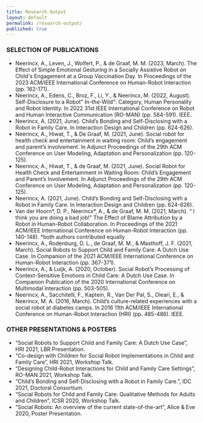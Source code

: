 ```yaml
---
title: Research Output
layout: default
permalink: /research-output/
published: true
---
```


### SELECTION OF PUBLICATIONS

- Neerincx, A., Leven, J., Wolfert, P., & de Graaf, M. M. (2023, March). The Effect of Simple Emotional Gesturing in a Socially Assistive Robot on Child's Engagement at a Group Vaccination Day. In Proceedings of the 2023 ACM/IEEE International Conference on Human-Robot Interaction (pp. 162-171).
- Neerincx, A., Edens, C., Broz, F., Li, Y., & Neerincx, M. (2022, August). Self-Disclosure to a Robot" In-the-Wild": Category, Human Personality and Robot Identity. In 2022 31st IEEE International Conference on Robot and Human Interactive Communication (RO-MAN) (pp. 584-591). IEEE.
- Neerincx, A. (2021, June). Child’s Bonding and Self-Disclosing with a Robot in Family Care. In Interaction Design and Children (pp. 624-626).
- Neerincx, A., Hiwat, T., & De Graaf, M. (2021, June). Social robot for health check and entertainment in waiting room: Child’s engagement and parent’s involvement. In Adjunct Proceedings of the 29th ACM Conference on User Modeling, Adaptation and Personalization (pp. 120-125).
- Neerincx, A., Hiwat, T., & de Graaf, M. (2021, June). Social Robot for Health Check and Entertainment in Waiting Room: Child’s Engagement and Parent’s Involvement. In Adjunct Proceedings of the 29th ACM Conference on User Modeling, Adaptation and Personalization (pp. 120-125).
- Neerincx, A. (2021, June). Child’s Bonding and Self-Disclosing with a Robot in Family Care. In Interaction Design and Children (pp. 624-626).
- Van der Hoorn*, D. P., Neerincx*, A., & de Graaf, M. M. (2021, March). ” I think you are doing a bad job!” The Effect of Blame Attribution by a Robot in Human-Robot Collaboration. In Proceedings of the 2021 ACM/IEEE International Conference on Human-Robot Interaction (pp. 140-148). *both authors contributed equally
- Neerincx, A., Rodenburg, D. L., de Graaf, M. M., & Masthoff, J. F. (2021, March). Social Robots to Support Child and Family Care: A Dutch Use Case. In Companion of the 2021 ACM/IEEE International Conference on Human-Robot Interaction (pp. 367-371).
- Neerincx, A., & Luijk, A. (2020, October). Social Robot’s Processing of Context-Sensitive Emotions in Child Care: A Dutch Use Case. In Companion Publication of the 2020 International Conference on Multimodal Interaction (pp. 503-505).
- Neerincx, A., Sacchitelli, F., Kaptein, R., Van Der Pal, S., Oleari, E., & Neerincx, M. A. (2016, March). Child’s culture-related experiences with a social robot at diabetes camps. In 2016 11th ACM/IEEE International Conference on Human-Robot Interaction (HRI) (pp. 485-486). IEEE.

### OTHER PRESENTATIONS & POSTERS

- “Social Robots to Support Child and Family Care: A Dutch Use Case”, HRI 2021, LBR Presentation.
- “Co-design with Children for Social Robot Implementations in Child and Family Care”, HRI 2021, Workshop Talk.
- “Designing Child-Robot Interactions for Child and Family Care Settings”, RO-MAN 2021, Workshop Talk.
- “Child’s Bonding and Self-Disclosing with a Robot in Family Care.”, IDC 2021, Doctoral Consortium.
- “Social Robots for Child and Family Care: Qualitative Methods for Adults and Children”, ICSR 2020, Workshop Talk.
- “Social Robots: An overview of the current state-of-the-art”, Alice & Eve 2020, Poster Presentation.

